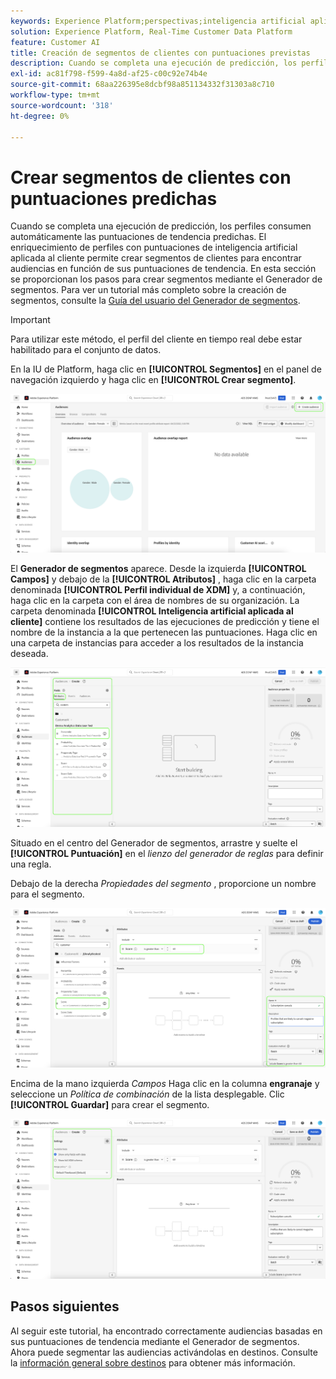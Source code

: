 ```yaml
---
keywords: Experience Platform;perspectivas;inteligencia artificial aplicada al cliente;temas populares;segmentos de inteligencia artificial aplicada al cliente
solution: Experience Platform, Real-Time Customer Data Platform
feature: Customer AI
title: Creación de segmentos de clientes con puntuaciones previstas
description: Cuando se completa una ejecución de predicción, los perfiles consumen automáticamente las puntuaciones de tendencia predichas. El enriquecimiento de perfiles con puntuaciones de inteligencia artificial aplicada al cliente permite crear segmentos de clientes para encontrar audiencias en función de sus puntuaciones de tendencia. En esta sección se proporcionan los pasos para crear segmentos mediante el Generador de segmentos.
exl-id: ac81f798-f599-4a8d-af25-c00c92e74b4e
source-git-commit: 68aa226395e8dcbf98a851134332f31303a8c710
workflow-type: tm+mt
source-wordcount: '318'
ht-degree: 0%

---
```


# Crear segmentos de clientes con puntuaciones predichas

Cuando se completa una ejecución de predicción, los perfiles consumen automáticamente las puntuaciones de tendencia predichas. El enriquecimiento de perfiles con puntuaciones de inteligencia artificial aplicada al cliente permite crear segmentos de clientes para encontrar audiencias en función de sus puntuaciones de tendencia. En esta sección se proporcionan los pasos para crear segmentos mediante el Generador de segmentos. Para ver un tutorial más completo sobre la creación de segmentos, consulte la [Guía del usuario del Generador de segmentos](../../../segmentation/ui/segment-builder.md).

>[!IMPORTANT]
>
>Para utilizar este método, el perfil del cliente en tiempo real debe estar habilitado para el conjunto de datos.

En la IU de Platform, haga clic en **[!UICONTROL Segmentos]** en el panel de navegación izquierdo y haga clic en **[!UICONTROL Crear segmento]**.

![](../images/user-guide/segments_new.png)

El **Generador de segmentos** aparece. Desde la izquierda **[!UICONTROL Campos]** y debajo de la **[!UICONTROL Atributos]** , haga clic en la carpeta denominada **[!UICONTROL Perfil individual de XDM]** y, a continuación, haga clic en la carpeta con el área de nombres de su organización. La carpeta denominada **[!UICONTROL Inteligencia artificial aplicada al cliente]** contiene los resultados de las ejecuciones de predicción y tiene el nombre de la instancia a la que pertenecen las puntuaciones. Haga clic en una carpeta de instancias para acceder a los resultados de la instancia deseada.

![](../images/user-guide/results_new.png)

Situado en el centro del Generador de segmentos, arrastre y suelte el **[!UICONTROL Puntuación]** en el *lienzo del generador de reglas* para definir una regla.

Debajo de la derecha *Propiedades del segmento* , proporcione un nombre para el segmento.

![](../images/user-guide/properties_new.png)

Encima de la mano izquierda *Campos* Haga clic en la columna **engranaje** y seleccione un *Política de combinación* de la lista desplegable. Clic **[!UICONTROL Guardar]** para crear el segmento.

![](../images/user-guide/merge_policy_new.png)

## Pasos siguientes

Al seguir este tutorial, ha encontrado correctamente audiencias basadas en sus puntuaciones de tendencia mediante el Generador de segmentos. Ahora puede segmentar las audiencias activándolas en destinos. Consulte la [información general sobre destinos](../../../destinations/home.md) para obtener más información.
